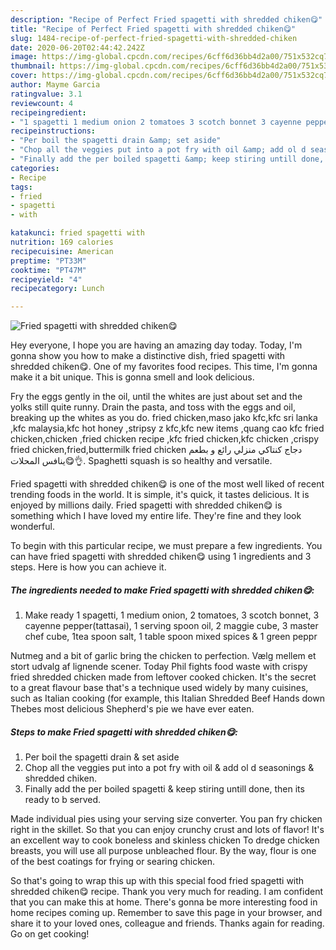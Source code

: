 ```yaml
---
description: "Recipe of Perfect Fried spagetti with shredded chiken😋"
title: "Recipe of Perfect Fried spagetti with shredded chiken😋"
slug: 1484-recipe-of-perfect-fried-spagetti-with-shredded-chiken
date: 2020-06-20T02:44:42.242Z
image: https://img-global.cpcdn.com/recipes/6cff6d36bb4d2a00/751x532cq70/fried-spagetti-with-shredded-chiken😋-recipe-main-photo.jpg
thumbnail: https://img-global.cpcdn.com/recipes/6cff6d36bb4d2a00/751x532cq70/fried-spagetti-with-shredded-chiken😋-recipe-main-photo.jpg
cover: https://img-global.cpcdn.com/recipes/6cff6d36bb4d2a00/751x532cq70/fried-spagetti-with-shredded-chiken😋-recipe-main-photo.jpg
author: Mayme Garcia
ratingvalue: 3.1
reviewcount: 4
recipeingredient:
- "1 spagetti 1 medium onion 2 tomatoes 3 scotch bonnet 3 cayenne peppertattasai 1 serving spoon oil 2 maggie cube 3 master chef cube 1tea spoon salt 1 table spoon mixed spices  1 green peppr"
recipeinstructions:
- "Per boil the spagetti drain &amp; set aside"
- "Chop all the veggies put into a pot fry with oil &amp; add ol d seasonings &amp; shredded chiken."
- "Finally add the per boiled spagetti &amp; keep stiring untill done, then its ready to b served."
categories:
- Recipe
tags:
- fried
- spagetti
- with

katakunci: fried spagetti with 
nutrition: 169 calories
recipecuisine: American
preptime: "PT33M"
cooktime: "PT47M"
recipeyield: "4"
recipecategory: Lunch

---
```



![Fried spagetti with shredded chiken😋](https://img-global.cpcdn.com/recipes/6cff6d36bb4d2a00/751x532cq70/fried-spagetti-with-shredded-chiken😋-recipe-main-photo.jpg)

Hey everyone, I hope you are having an amazing day today. Today, I'm gonna show you how to make a distinctive dish, fried spagetti with shredded chiken😋. One of my favorites food recipes. This time, I'm gonna make it a bit unique. This is gonna smell and look delicious.

Fry the eggs gently in the oil, until the whites are just about set and the yolks still quite runny. Drain the pasta, and toss with the eggs and oil, breaking up the whites as you do. fried chicken,maso jako kfc,kfc sri lanka ,kfc malaysia,kfc hot honey ,stripsy z kfc,kfc new items ,quang cao kfc fried chicken,chicken ,fried chicken recipe ,kfc fried chicken,kfc chicken ,crispy fried chicken,fried,buttermilk fried chicken دجاج كنتاكي منزلي رائع و بطعم ينافس المحلات😋👌. Spaghetti squash is so healthy and versatile.

Fried spagetti with shredded chiken😋 is one of the most well liked of recent trending foods in the world. It is simple, it's quick, it tastes delicious. It is enjoyed by millions daily. Fried spagetti with shredded chiken😋 is something which I have loved my entire life. They're fine and they look wonderful.


To begin with this particular recipe, we must prepare a few ingredients. You can have fried spagetti with shredded chiken😋 using 1 ingredients and 3 steps. Here is how you can achieve it.

<!--inarticleads1-->

##### The ingredients needed to make Fried spagetti with shredded chiken😋:

1. Make ready 1 spagetti, 1 medium onion, 2 tomatoes, 3 scotch bonnet, 3 cayenne pepper(tattasai), 1 serving spoon oil, 2 maggie cube, 3 master chef cube, 1tea spoon salt, 1 table spoon mixed spices &amp; 1 green peppr


Nutmeg and a bit of garlic bring the chicken to perfection. Vælg mellem et stort udvalg af lignende scener. Today Phil fights food waste with crispy fried shredded chicken made from leftover cooked chicken. It&#39;s the secret to a great flavour base that&#39;s a technique used widely by many cuisines, such as Italian cooking (for example, this Italian Shredded Beef Hands down Thebes most delicious Shepherd&#39;s pie we have ever eaten. 

<!--inarticleads2-->

##### Steps to make Fried spagetti with shredded chiken😋:

1. Per boil the spagetti drain &amp; set aside
1. Chop all the veggies put into a pot fry with oil &amp; add ol d seasonings &amp; shredded chiken.
1. Finally add the per boiled spagetti &amp; keep stiring untill done, then its ready to b served.


Made individual pies using your serving size converter. You pan fry chicken right in the skillet. So that you can enjoy crunchy crust and lots of flavor! It&#39;s an excellent way to cook boneless and skinless chicken To dredge chicken breasts, you will use all purpose unbleached flour. By the way, flour is one of the best coatings for frying or searing chicken. 

So that's going to wrap this up with this special food fried spagetti with shredded chiken😋 recipe. Thank you very much for reading. I am confident that you can make this at home. There's gonna be more interesting food in home recipes coming up. Remember to save this page in your browser, and share it to your loved ones, colleague and friends. Thanks again for reading. Go on get cooking!
